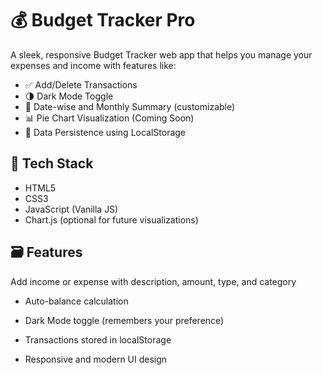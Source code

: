 # 💰 Budget Tracker Pro

A sleek, responsive Budget Tracker web app that helps you manage your expenses and income with features like:

- ✅ Add/Delete Transactions  
- 🌗 Dark Mode Toggle  
- 📆 Date-wise and Monthly Summary (customizable)
- 📊 Pie Chart Visualization (Coming Soon)
- 🧠 Data Persistence using LocalStorage

## 🚀 Tech Stack
- HTML5
- CSS3
- JavaScript (Vanilla JS)
- Chart.js (optional for future visualizations)

## 🗃️ Features
Add income or expense with description, amount, type, and category

- Auto-balance calculation

- Dark Mode toggle (remembers your preference)

- Transactions stored in localStorage

- Responsive and modern UI design
